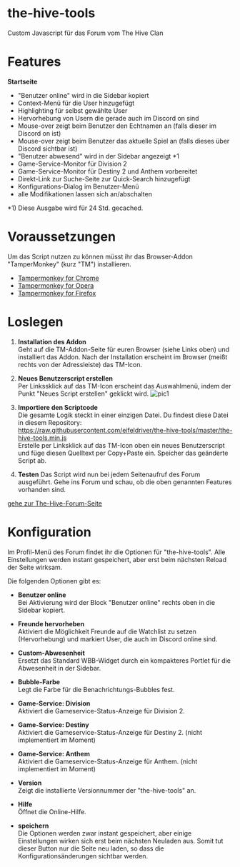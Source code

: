 # the-hive-tools
Custom Javascript für das Forum vom The Hive Clan

# Features
**Startseite**
- "Benutzer online" wird in die Sidebar kopiert 
- Context-Menü für die User hinzugefügt
- Highlighting für selbst gewählte User
- Hervorhebung von Usern die gerade auch im Discord on sind
- Mouse-over zeigt beim Benutzer den Echtnamen an (falls dieser im Discord on ist)
- Mouse-over zeigt beim Benutzer das aktuelle Spiel an (falls dieses über Discord sichtbar ist)
- "Benutzer abwesend" wird in der Sidebar angezeigt *1
- Game-Service-Monitor für Division 2
- Game-Service-Monitor für Destiny 2 und Anthem vorbereitet
- Direkt-Link zur Suche-Seite zur Quick-Search hinzugefügt
- Konfigurations-Dialog im Benutzer-Menü
- alle Modifikationen lassen sich an/abschalten

*1) Diese Ausgabe wird für 24 Std. gecached.

# Voraussetzungen
Um das Script nutzen zu können müsst ihr das Browser-Addon "TamperMonkey" (kurz "TM") installieren.

* [Tampermonkey for Chrome](https://chrome.google.com/webstore/detail/tampermonkey/dhdgffkkebhmkfjojejmpbldmpobfkfo)
* [Tampermonkey for Opera](https://addons.opera.com/de/extensions/details/tampermonkey-beta/)
* [Tampermonkey for Firefox](https://addons.mozilla.org/de/firefox/addon/tampermonkey/)

# Loslegen

1. **Installation des Addon**  
Geht auf die TM-Addon-Seite für euren Browser (siehe Links oben) und installiert das Addon. Nach der Installation erscheint im Browser (meißt rechts von der Adressleiste) das TM-Icon.

2. **Neues Benutzerscript erstellen**   
Per Linkssklick auf das TM-Icon erscheint das Auswahlmenü, indem der Punkt "Neues Script erstellen" geklickt wird.
![pic1](https://c1.staticflickr.com/8/7844/46390822204_603ee56e06.jpg)

3. **Importiere den Scriptcode**  
Die gesamte Logik steckt in einer einzigen Datei. Du findest diese Datei in diesem Repository:  
https://raw.githubusercontent.com/eifeldriver/the-hive-tools/master/the-hive-tools.min.js  
Erstelle per Linksklick auf das TM-Icon oben ein neues Benutzerscript und füge diesen Quelltext per Copy+Paste ein.
Speicher das geänderte Script ab.


4. **Testen**
Das Script wird nun bei jedem Seitenaufruf des Forum ausgeführt. Gehe ins Forum und schau, ob die oben genannten Features vorhanden sind.

[gehe zur The-Hive-Forum-Seite](https://www.enter-the-hive.de/forum/forum/)

# Konfiguration
Im Profil-Menü des Forum findet ihr die Optionen für "the-hive-tools". 
Alle Einstellungen werden instant gespeichert, aber erst beim nächsten Reload der Seite wirksam. 
 
Die folgenden Optionen gibt es:
* **Benutzer online**  
Bei Aktivierung wird der Block "Benutzer online" rechts oben in die Sidebar kopiert.

* **Freunde hervorheben**  
Aktiviert die Möglichkeit Freunde auf die Watchlist zu setzen (Hervorhebung) und markiert User, die auch im Discord online sind.

* **Custom-Abwesenheit**  
Ersetzt das Standard WBB-Widget durch ein kompakteres Portlet für die Abwesenheit in der Sidebar.

* **Bubble-Farbe**  
Legt die Farbe für die Benachrichtungs-Bubbles fest.

* **Game-Service: Division**  
Aktiviert die Gameservice-Status-Anzeige für Division 2.

* **Game-Service: Destiny**  
Aktiviert die Gameservice-Status-Anzeige für Destiny 2. (nicht implementiert im Moment)

* **Game-Service: Anthem**  
Aktiviert die Gameservice-Status-Anzeige für Anthem. (nicht implementiert im Moment)

* **Version**  
Zeigt die installierte Versionnummer der "the-hive-tools" an.

* **Hilfe**  
Öffnet die Online-Hilfe.

* **speichern**  
Die Optionen werden zwar instant gespeichert, aber einige Einstellungen wirken sich erst beim nächsten Neuladen aus. Somit tut dieser Button nur die Seite neu laden, so dass die Konfigurationsänderungen sichtbar werden.
